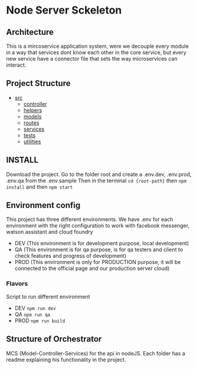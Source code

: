 # Node Server Sckeleton
## Architecture

This is a mircoservice application system, were we decouple every module in a way that services dont know each other in the core service, but every new service have a connector file that sets the way microservices can interact. 

## Project Structure

* [src](/src)
    * [controller](/src/controller)
    * [helpers](/src/helpers)
    * [models](/src/models)
    * [routes](/src/routes)
    * [services](/src/services)
    * [tests](/src/test)
    * [utilities](/src/utilities)

## INSTALL

Download the project.
Go to the folder root and create a .env.dev, .env.prod, .env.qa from the .env.sample
Then in the terminal `cd {root-path}` then `npm install` and then `npm start`

## Environment config

This project has three different environments. We have .env for each environment with the right configuration to work with facebook messenger, watson assistant and cloud foundry

 * DEV (This environment is for development purpose, local development) 
 * QA (This environment is for qa purpose, is for qa testers and client to check features and progress of development)
 * PROD (This environment is only for PRODUCTION purpose, it will be connected to the official page and our production server cloud)

### Flavors

Script to run different environment 

 * DEV `npm run dev` 
 * QA `npm run qa`
 * PROD `npm run build`


## Structure of Orchestrator

MCS (Model-Controller-Services) for the api in nodeJS. Each folder has a readme explaining his functionality in the project.
